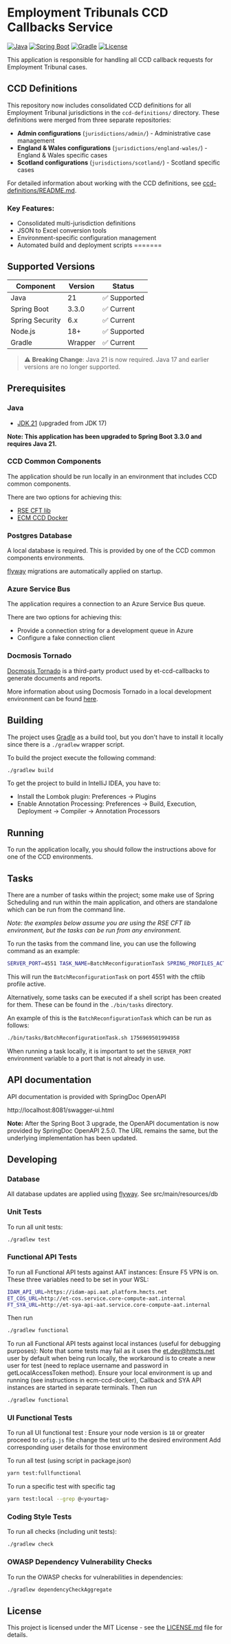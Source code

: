 # Employment Tribunals CCD Callbacks Service

[![Java](https://img.shields.io/badge/Java-21-blue.svg)](https://www.oracle.com/java/)
[![Spring Boot](https://img.shields.io/badge/Spring%20Boot-3.3.0-brightgreen.svg)](https://spring.io/projects/spring-boot)
[![Gradle](https://img.shields.io/badge/Gradle-Wrapper-blue.svg)](https://gradle.org/)
[![License](https://img.shields.io/badge/License-MIT-yellow.svg)](LICENSE.md)

This application is responsible for handling all CCD callback requests for Employment Tribunal cases.


## CCD Definitions

This repository now includes consolidated CCD definitions for all Employment Tribunal jurisdictions in the `ccd-definitions/` directory. These definitions were merged from three separate repositories:

- **Admin configurations** (`jurisdictions/admin/`) - Administrative case management
- **England & Wales configurations** (`jurisdictions/england-wales/`) - England & Wales specific cases
- **Scotland configurations** (`jurisdictions/scotland/`) - Scotland specific cases

For detailed information about working with the CCD definitions, see [ccd-definitions/README.md](ccd-definitions/README.md).

### Key Features:
- Consolidated multi-jurisdiction definitions
- JSON to Excel conversion tools
- Environment-specific configuration management
- Automated build and deployment scripts
=======
## Supported Versions

| Component | Version | Status |
|-----------|---------|--------|
| Java | 21 | ✅ Supported |
| Spring Boot | 3.3.0 | ✅ Current |
| Spring Security | 6.x | ✅ Current |
| Node.js | 18+ | ✅ Supported |
| Gradle | Wrapper | ✅ Current |

> ⚠️ **Breaking Change**: Java 21 is now required. Java 17 and earlier versions are no longer supported.

## Prerequisites

### Java
- [JDK 21](https://www.oracle.com/java) (upgraded from JDK 17)

**Note: This application has been upgraded to Spring Boot 3.3.0 and requires Java 21.**

### CCD Common Components
The application should be run locally in an environment that includes CCD common components.

There are two options for achieving this:
- [RSE CFT lib](docs/cftlib.md)
- [ECM CCD Docker](docs/ecm-ccd-docker.md)

### Postgres Database
A local database is required. This is provided by one of the CCD common components environments.

[flyway](https://flywaydb.org/) migrations are automatically applied on startup.

### Azure Service Bus
The application requires a connection to an Azure Service Bus queue.

There are two options for achieving this:
- Provide a connection string for a development queue in Azure
- Configure a fake connection client

### Docmosis Tornado
[Docmosis Tornado](https://www.docmosis.com/products/tornado.html) is a third-party product used by et-ccd-callbacks to
generate documents and reports.

More information about using Docmosis Tornado in a local development environment can be found [here](docs/docmosis.md).

## Building
The project uses [Gradle](https://gradle.org) as a build tool, but you don't have to install it locally since there is a
`./gradlew` wrapper script.

To build the project execute the following command:

```bash
./gradlew build
```

To get the project to build in IntelliJ IDEA, you have to:

- Install the Lombok plugin: Preferences -> Plugins
- Enable Annotation Processing: Preferences -> Build, Execution, Deployment -> Compiler -> Annotation Processors

## Running
To run the application locally, you should follow the instructions above for one of the CCD environments.

## Tasks

There are a number of tasks within the project; some make use of Spring Scheduling and run within the main application, and others are standalone which can be run from the command line.

*Note: the examples below assume you are using the RSE CFT lib environment, but the tasks can be run from any environment.*

To run the tasks from the command line, you can use the following command as an example:
```bash
SERVER_PORT=4551 TASK_NAME=BatchReconfigurationTask SPRING_PROFILES_ACTIVE=cftlib CRON_RECONFIGURATION_CASE_IDS=1756969501994958 ./gradlew bootRun
```

This will run the `BatchReconfigurationTask` on port 4551 with the cftlib profile active. 

Alternatively, some tasks can be executed if a shell script has been created for them. These can be found in the `./bin/tasks` directory.

An example of this is the `BatchReconfigurationTask` which can be run as follows:

```bash
./bin/tasks/BatchReconfigurationTask.sh 1756969501994958
```

When running a task locally, it is important to set the `SERVER_PORT` environment variable to a port that is not already in use.

## API documentation
API documentation is provided with SpringDoc OpenAPI

http://localhost:8081/swagger-ui.html

**Note:** After the Spring Boot 3 upgrade, the OpenAPI documentation is now provided by SpringDoc OpenAPI 2.5.0. The URL remains the same, but the underlying implementation has been updated.

## Developing

### Database
All database updates are applied using [flyway](https://flywaydb.org/). See src/main/resources/db

### Unit Tests
To run all unit tests:

```bash
./gradlew test
```
### Functional API Tests
To run all Functional API tests against AAT instances:
Ensure F5 VPN is on.
These three variables need to be set in your WSL:
```bash
IDAM_API_URL=https://idam-api.aat.platform.hmcts.net
ET_COS_URL=http://et-cos.service.core-compute-aat.internal
FT_SYA_URL=http://et-sya-api-aat.service.core-compute-aat.internal
```
Then run
```bash
./gradlew functional
```

To run all Functional API tests against local instances (useful for debugging purposes):
Note that some tests may fail as it uses the et.dev@hmcts.net user by default when being run locally, 
the workaround is to create a new user for test (need to replace username and password in getLocalAccessToken method).
Ensure your local environment is up and running (see instructions in ecm-ccd-docker), Callback and SYA API instances are started in separate terminals.
Then run
```bash
./gradlew functional
```

### UI Functional Tests
To run all UI functional test :
Ensure your node version is `18` or greater
proceed to `cofig.js` file change the test url to the desired environment
Add corresponding user details for those environment

To run all test (using script in package.json)
```bash
yarn test:fullfunctional
```
To run a specific test with specific tag
```bash
yarn test:local --grep @<yourtag>
```

### Coding Style Tests
To run all checks (including unit tests):

```bash
./gradlew check
```

### OWASP Dependency Vulnerability Checks
To run the OWASP checks for vulnerabilities in dependencies:

```bash
./gradlew dependencyCheckAggregate
```

## License
This project is licensed under the MIT License - see the [LICENSE.md](LICENSE.md) file for details.
